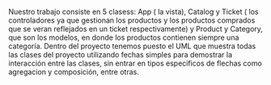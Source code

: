 Nuestro trabajo consiste en 5 clasess:
App ( la vista), Catalog y Ticket ( los controladores ya que gestionan los productos y los productos comprados que se veran reflejados en un ticket respectivamente) 
y Product y Category, que son los modelos, en donde los productos contienen siempre una categoría. 
Dentro del proyecto tenemos puesto el UML que muestra todas las clases del proyecto utilizando fechas simples para demostrar la interacción entre las clases, sin entrar en tipos especificos
de flechas como agregacion y composición, entre otras.
